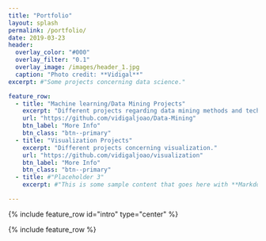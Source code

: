 ```yaml
---
title: "Portfolio"
layout: splash
permalink: /portfolio/
date: 2019-03-23
header:
  overlay_color: "#000"
  overlay_filter: "0.1"
  overlay_image: /images/header_1.jpg
  caption: "Photo credit: **Vidigal**"
excerpt: #"Some projects concerning data science."

feature_row:
  - title: "Machine learning/Data Mining Projects"
    excerpt: "Different projects regarding data mining methods and techniques." 
    url: "https://github.com/vidigaljoao/Data-Mining"
    btn_label: "More Info"
    btn_class: "btn--primary"
  - title: "Visualization Projects"
    excerpt: "Different projects concerning visualization."
    url: "https://github.com/vidigaljoao/visualization"
    btn_label: "More Info"
    btn_class: "btn--primary"
  - title: #"Placeholder 3"
    excerpt: #"This is some sample content that goes here with **Markdown** formatting."

---
```


{% include feature_row id="intro" type="center" %}

{% include feature_row %}
